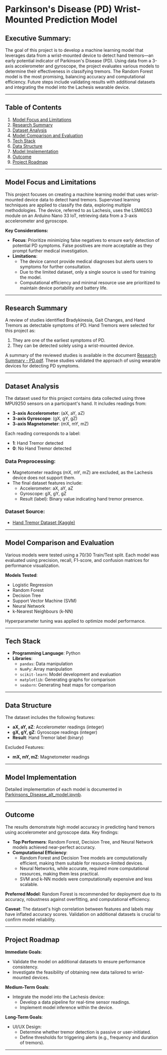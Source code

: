 
# Parkinson's Disease (PD) Wrist-Mounted Prediction Model

## Executive Summary:
The goal of this project is to develop a machine learning model that leverages data from a wrist-mounted device to detect hand tremors—an early potential indicator of Parkinson's Disease (PD). Using data from a 3-axis accelerometer and gyroscope, the project evaluates various models to determine their effectiveness in classifying tremors. The Random Forest model is the most promising, balancing accuracy and computational efficiency. Future steps include validating results with additional datasets and integrating the model into the Lachesis wearable device.

---

## Table of Contents
1. [Model Focus and Limitations](#model-focus-and-limitations)
2. [Research Summary](#research-summary)
3. [Dataset Analysis](#dataset-analysis)
4. [Model Comparison and Evaluation](#model-comparison-and-evaluation)
5. [Tech Stack](#tech-stack)
6. [Data Structure](#data-structure)
7. [Model Implementation](#model-implementation)
8. [Outcome](#outcome)
9. [Project Roadmap](#project-roadmap)

---

## Model Focus and Limitations

This project focuses on creating a machine learning model that uses wrist-mounted device data to detect hand tremors. Supervised learning techniques are applied to classify the data, exploring multiple methodologies. The device, referred to as Lachesis, uses the LSM6DS3 module on an Arduino Nano 33 IoT, retrieving data from a 3-axis accelerometer and gyroscope.

**Key Considerations:**
- **Focus**: Prioritize minimizing false negatives to ensure early detection of potential PD symptoms. False positives are more acceptable as they prompt further medical investigation.
- **Limitations**: 
  - The device cannot provide medical diagnoses but alerts users to symptoms for further consultation.
  - Due to the limited dataset, only a single source is used for training the model.
  - Computational efficiency and minimal resource use are prioritized to maintain device portability and battery life.

---

## Research Summary


A review of studies identified Bradykinesia, Gait Changes, and Hand Tremors as detectable symptoms of PD. Hand Tremors were selected for this project as:
1. They are one of the earliest symptoms of PD.
2. They can be detected solely using a wrist-mounted device.

A summary of the reviewed studies is available in the document [Research Summary - PD.pdf](#). These studies validated the approach of using wearable devices for detecting PD symptoms.

---

## Dataset Analysis

The dataset used for this project contains data collected using three MPU9250 sensors on a participant's hand. It includes readings from:
- **3-axis Accelerometer**: (aX, aY, aZ)
- **3-axis Gyroscope**: (gX, gY, gZ)
- **3-axis Magnetometer**: (mX, mY, mZ)

Each reading corresponds to a label:
- **1**: Hand Tremor detected
- **0**: No Hand Tremor detected

### Data Preprocessing:
- Magnetometer readings (mX, mY, mZ) are excluded, as the Lachesis device does not support them.
- The final dataset features include:
  - Accelerometer: aX, aY, aZ
  - Gyroscope: gX, gY, gZ
  - Result (label): Binary value indicating hand tremor presence.

### Dataset Source:
- [Hand Tremor Dataset (Kaggle)](https://www.kaggle.com/datasets/aaryapandya/hand-tremor-dataset-collected-using-mpu9250-sensor?resource=download)

---

## Model Comparison and Evaluation

Various models were tested using a 70/30 Train/Test split. Each model was evaluated using precision, recall, F1-score, and confusion matrices for performance visualization. 

**Models Tested**:
- Logistic Regression
- Random Forest
- Decision Tree
- Support Vector Machine (SVM)
- Neural Network
- k-Nearest Neighbours (k-NN)

Hyperparameter tuning was applied to optimize model performance.

---

## Tech Stack

- **Programming Language**: Python
- **Libraries**: 
  - `pandas`: Data manipulation
  - `NumPy`: Array manipulation
  - `scikit-learn`: Model development and evaluation
  - `matplotlib`: Generating graphs for comparison
  - `seaborn`: Generating heat maps for comparison

---

## Data Structure

The dataset includes the following features:
- **aX, aY, aZ**: Accelerometer readings (integer)
- **gX, gY, gZ**: Gyroscope readings (integer)
- **Result**: Hand Tremor label (binary)

Excluded Features:
- **mX, mY, mZ**: Magnetometer readings

---

## Model Implementation

Detailed implementation of each model is documented in [Parkinsons_Disease_alt_model.ipynb](#).

---

## Outcome

The results demonstrate high model accuracy in predicting hand tremors using accelerometer and gyroscope data. Key findings:
- **Top Performers**: Random Forest, Decision Tree, and Neural Network models achieved near-perfect accuracy.
- **Computational Efficiency**:
  - Random Forest and Decision Tree models are computationally efficient, making them suitable for resource-limited devices.
  - Neural Networks, while accurate, required more computational resources, making them less practical.
  - SVM and k-NN models were computationally expensive and less scalable.

**Preferred Model**: Random Forest is recommended for deployment due to its accuracy, robustness against overfitting, and computational efficiency.

**Caveat**: The dataset's high correlation between features and labels may have inflated accuracy scores. Validation on additional datasets is crucial to confirm model reliability.

---

## Project Roadmap

**Immediate Goals**:
- Validate the model on additional datasets to ensure performance consistency.
- Investigate the feasibility of obtaining new data tailored to wrist-mounted devices.

**Medium-Term Goals**:
- Integrate the model into the Lachesis device:
  - Develop a data pipeline for real-time sensor readings.
  - Implement model inference within the device.

**Long-Term Goals**:
- UI/UX Design:
  - Determine whether tremor detection is passive or user-initiated.
  - Define thresholds for triggering alerts (e.g., frequency and duration of tremors).

---